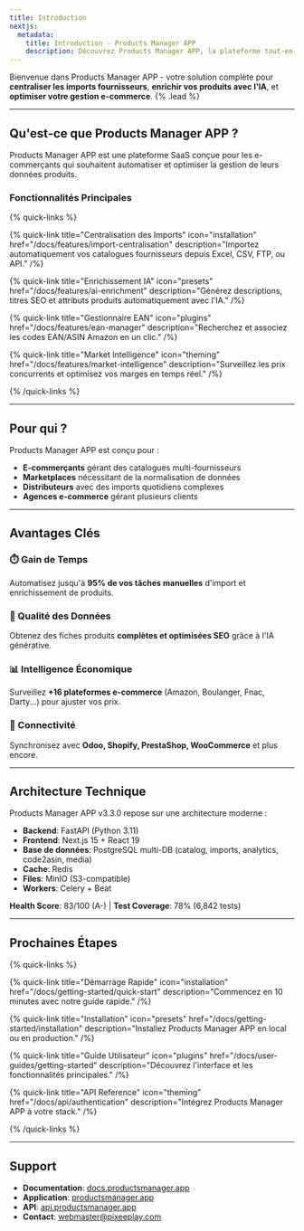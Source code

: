 ```yaml
---
title: Introduction
nextjs:
  metadata:
    title: Introduction - Products Manager APP
    description: Découvrez Products Manager APP, la plateforme tout-en-un pour gérer vos données produits e-commerce.
---
```


Bienvenue dans Products Manager APP - votre solution complète pour **centraliser les imports fournisseurs**, **enrichir vos produits avec l'IA**, et **optimiser votre gestion e-commerce**. {% .lead %}

---

## Qu'est-ce que Products Manager APP ?

Products Manager APP est une plateforme SaaS conçue pour les e-commerçants qui souhaitent automatiser et optimiser la gestion de leurs données produits.

### Fonctionnalités Principales

{% quick-links %}

{% quick-link title="Centralisation des Imports" icon="installation" href="/docs/features/import-centralisation" description="Importez automatiquement vos catalogues fournisseurs depuis Excel, CSV, FTP, ou API." /%}

{% quick-link title="Enrichissement IA" icon="presets" href="/docs/features/ai-enrichment" description="Générez descriptions, titres SEO et attributs produits automatiquement avec l'IA." /%}

{% quick-link title="Gestionnaire EAN" icon="plugins" href="/docs/features/ean-manager" description="Recherchez et associez les codes EAN/ASIN Amazon en un clic." /%}

{% quick-link title="Market Intelligence" icon="theming" href="/docs/features/market-intelligence" description="Surveillez les prix concurrents et optimisez vos marges en temps réel." /%}

{% /quick-links %}

---

## Pour qui ?

Products Manager APP est conçu pour :

- **E-commerçants** gérant des catalogues multi-fournisseurs
- **Marketplaces** nécessitant de la normalisation de données
- **Distributeurs** avec des imports quotidiens complexes
- **Agences e-commerce** gérant plusieurs clients

---

## Avantages Clés

### ⏱️ Gain de Temps

Automatisez jusqu'à **95% de vos tâches manuelles** d'import et enrichissement de produits.

### 🎯 Qualité des Données

Obtenez des fiches produits **complètes et optimisées SEO** grâce à l'IA générative.

### 📊 Intelligence Économique

Surveillez **+16 plateformes e-commerce** (Amazon, Boulanger, Fnac, Darty...) pour ajuster vos prix.

### 🔌 Connectivité

Synchronisez avec **Odoo, Shopify, PrestaShop, WooCommerce** et plus encore.

---

## Architecture Technique

Products Manager APP v3.3.0 repose sur une architecture moderne :

- **Backend**: FastAPI (Python 3.11)
- **Frontend**: Next.js 15 + React 19
- **Base de données**: PostgreSQL multi-DB (catalog, imports, analytics, code2asin, media)
- **Cache**: Redis
- **Files**: MinIO (S3-compatible)
- **Workers**: Celery + Beat

**Health Score**: 83/100 (A-) | **Test Coverage**: 78% (6,842 tests)

---

## Prochaines Étapes

{% quick-links %}

{% quick-link title="Démarrage Rapide" icon="installation" href="/docs/getting-started/quick-start" description="Commencez en 10 minutes avec notre guide rapide." /%}

{% quick-link title="Installation" icon="presets" href="/docs/getting-started/installation" description="Installez Products Manager APP en local ou en production." /%}

{% quick-link title="Guide Utilisateur" icon="plugins" href="/docs/user-guides/getting-started" description="Découvrez l'interface et les fonctionnalités principales." /%}

{% quick-link title="API Reference" icon="theming" href="/docs/api/authentication" description="Intégrez Products Manager APP à votre stack." /%}

{% /quick-links %}

---

## Support

- **Documentation**: [docs.productsmanager.app](https://docs.productsmanager.app)
- **Application**: [productsmanager.app](https://productsmanager.app)
- **API**: [api.productsmanager.app](https://api.productsmanager.app)
- **Contact**: webmaster@pixeeplay.com
